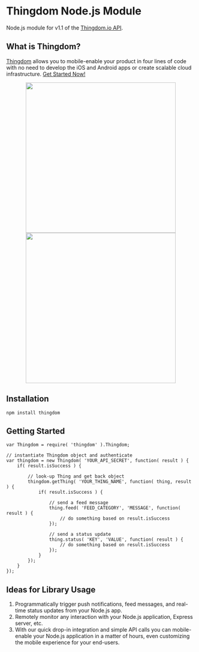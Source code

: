 Thingdom Node.js Module
===========

Node.js module for v1.1 of the [Thingdom.io API](https://api.thingdom.io/1.1).

## What is Thingdom?

[Thingdom](https://thingdom.io) allows you to mobile-enable your product in four lines of code with no need to develop the iOS and Android apps or create scalable cloud infrastructure. [Get Started Now!](https://thingdom.io/sign-up)

<p align="center">

<img src="https://thingdom.io/images/profile/5.png?raw=true" height="400px" />

<img src="https://thingdom.io/images/profile/2.png?raw=true" height="400px" />

</p>

## Installation
```
npm install thingdom
```

## Getting Started
```
var Thingdom = require( 'thingdom' ).Thingdom;

// instantiate Thingdom object and authenticate
var thingdom = new Thingdom( 'YOUR_API_SECRET', function( result ) {
    if( result.isSuccess ) {
    
        // look-up Thing and get back object
        thingdom.getThing( 'YOUR_THING_NAME', function( thing, result ) {           
            if( result.isSuccess ) {
            
                // send a feed message
                thing.feed( 'FEED_CATEGORY', 'MESSAGE', function( result ) {
                    // do something based on result.isSuccess
                });
                
                // send a status update
                thing.status( 'KEY', 'VALUE', function( result ) {
                    // do something based on result.isSuccess
                });
            }           
        });
    }
});

```

## Ideas for Library Usage

1. Programmatically trigger push notifications, feed messages, and real-time status updates from your Node.js app.
2. Remotely monitor any interaction with your Node.js application, Express server, etc.
3. With our quick drop-in integration and simple API calls you can mobile-enable your Node.js application in a matter of hours, even customizing the mobile experience for your end-users. 
